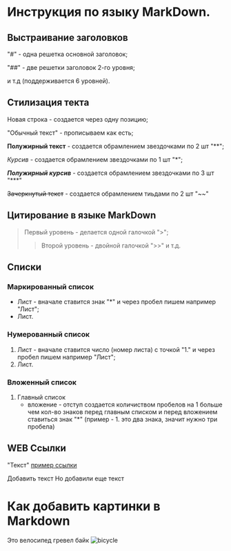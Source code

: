 # Инструкция по языку MarkDown.

## Выстраивание заголовков

"#" - одна решетка основной заголовок;

"##" - две решетки заголовок 2-го уровня;

 и т.д (поддерживается 6 уровней).

## Стилизация текта

Новая строка - создается через одну позицию;

"Обычный текст" - прописываем как есть;

**Полужирный текст** - создается обрамлением звездочками по 2 шт "**";

*Курсив* - создается обрамлением звездочками по 1 шт "*";

***Полужирный курсив*** - создается обрамлением звездочками по 3 шт "***"

~~Зачеркнутый текст~~ - создается обрамлением тиьдами по 2 шт "~~"
## Цитирование в языке MarkDown

>Первый уровень - делается одной галочкой ">";
>>Второй уровень - двойной галочкой ">>" и т.д.

## Списки

### Маркированный список
* Лист - вначале ставится знак "*" и через пробел пишем например "Лист";
* Лист.

### Нумерованный список

1. Лист - вначале ставится число (номер листа) с точкой "1." и через пробел пишем например "Лист";
2. Лист.

### Вложенный список

1. Главный список
   * вложение - отступ создается количиством пробелов на 1 больше чем кол-во знаков перед главным списком и перед вложением ставиться знак "*" (пример - 1. это два знака, значит нужно три пробела)

## WEB Ссылки

"Текст" [пример ссылки](http.example.ru "Всплывающая подсказка") 

Добавить текст
Но добавили еще текст
# Как добавить картинки в Markdown
Это велосипед гревел байк
![bicycle](bicycle_Kona-Libre-DL-Review_7.jpg)
